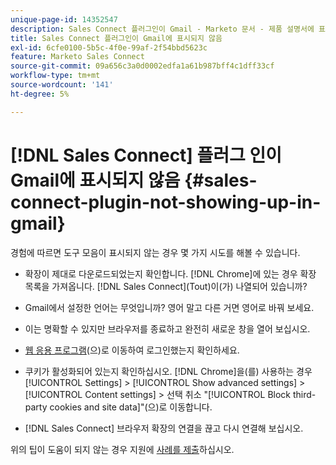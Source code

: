 ```yaml
---
unique-page-id: 14352547
description: Sales Connect 플러그인이 Gmail - Marketo 문서 - 제품 설명서에 표시되지 않음
title: Sales Connect 플러그인이 Gmail에 표시되지 않음
exl-id: 6cfe0100-5b5c-4f0e-99af-2f54bbd5623c
feature: Marketo Sales Connect
source-git-commit: 09a656c3a0d0002edfa1a61b987bff4c1dff33cf
workflow-type: tm+mt
source-wordcount: '141'
ht-degree: 5%

---
```


# [!DNL Sales Connect] 플러그 인이 Gmail에 표시되지 않음 {#sales-connect-plugin-not-showing-up-in-gmail}

경험에 따르면 도구 모음이 표시되지 않는 경우 몇 가지 시도를 해볼 수 있습니다.

- 확장이 제대로 다운로드되었는지 확인합니다. [!DNL Chrome]에 있는 경우 확장 목록을 가져옵니다. [!DNL Sales Connect]&#x200B;(Tout)이(가) 나열되어 있습니까?

- Gmail에서 설정한 언어는 무엇입니까? 영어 말고 다른 거면 영어로 바꿔 보세요.

- 이는 명확할 수 있지만 브라우저를 종료하고 완전히 새로운 창을 열어 보십시오.

- [웹 응용 프로그램](https://toutapp.com/login)&#x200B;(으)로 이동하여 로그인했는지 확인하세요.

- 쿠키가 활성화되어 있는지 확인하십시오. [!DNL Chrome]을(를) 사용하는 경우 [!UICONTROL Settings] > [!UICONTROL Show advanced settings] > [!UICONTROL Content settings] > 선택 취소 &quot;[!UICONTROL Block third-party cookies and site data]&quot;(으)로 이동합니다.

- [!DNL Sales Connect] 브라우저 확장의 연결을 끊고 다시 연결해 보십시오.

위의 팁이 도움이 되지 않는 경우 지원에 [사례를 제출](https://nation.marketo.com/community/support_solutions)하십시오.
